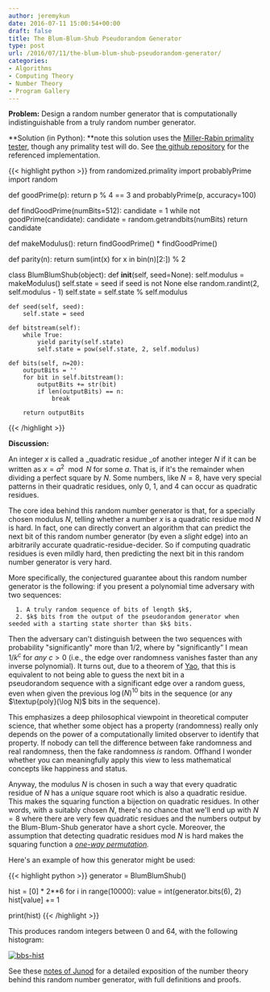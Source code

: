 ```yaml
---
author: jeremykun
date: 2016-07-11 15:00:54+00:00
draft: false
title: The Blum-Blum-Shub Pseudorandom Generator
type: post
url: /2016/07/11/the-blum-blum-shub-pseudorandom-generator/
categories:
- Algorithms
- Computing Theory
- Number Theory
- Program Gallery
---
```


**Problem:** Design a random number generator that is computationally indistinguishable from a truly random number generator.

**Solution (in Python): **note this solution uses the [Miller-Rabin primality tester](http://jeremykun.com/2013/06/16/miller-rabin-primality-test/), though any primality test will do. See [the github repository](https://github.com/j2kun/program-gallery) for the referenced implementation.

{{< highlight python >}}
from randomized.primality import probablyPrime
import random

def goodPrime(p):
    return p % 4 == 3 and probablyPrime(p, accuracy=100)

def findGoodPrime(numBits=512):
    candidate = 1
    while not goodPrime(candidate):
        candidate = random.getrandbits(numBits)
    return candidate

def makeModulus():
    return findGoodPrime() * findGoodPrime()

def parity(n):
    return sum(int(x) for x in bin(n)[2:]) % 2

class BlumBlumShub(object):
    def __init__(self, seed=None):
        self.modulus = makeModulus()
        self.state = seed if seed is not None else random.randint(2, self.modulus - 1)
        self.state = self.state % self.modulus

    def seed(self, seed):
        self.state = seed

    def bitstream(self):
        while True:
            yield parity(self.state)
            self.state = pow(self.state, 2, self.modulus)

    def bits(self, n=20):
        outputBits = ''
        for bit in self.bitstream():
            outputBits += str(bit)
            if len(outputBits) == n:
                break

        return outputBits
{{< /highlight >}}

**Discussion:**

An integer $x$ is called a _quadratic residue _of another integer $N$ if it can be written as $x = a^2 \mod N$ for some $a$. That is, if it's the remainder when dividing a perfect square by $N$. Some numbers, like $N=8$, have very special patterns in their quadratic residues, only 0, 1, and 4 can occur as quadratic residues.

The core idea behind this random number generator is that, for a specially chosen modulus $N$, telling whether a number $x$ is a quadratic residue mod $N$ is hard. In fact, one can directly convert an algorithm that can predict the next bit of this random number generator (by even a _slight_ edge) into an arbitrarily accurate quadratic-residue-decider. So if computing quadratic residues is even mildly hard, then predicting the next bit in this random number generator is very hard.

More specifically, the conjectured guarantee about this random number generator is the following: if you present a polynomial time adversary with two sequences:



 	  1. A truly random sequence of bits of length $k$,
 	  2. $k$ bits from the output of the pseudorandom generator when seeded with a starting state shorter than $k$ bits.

Then the adversary can't distinguish between the two sequences with probability "significantly" more than 1/2, where by "significantly" I mean $1/k^c$ for _any_ $c>0$ (i.e., the edge over randomness vanishes faster than any inverse polynomial). It turns out, due to a theorem of [Yao](http://dx.doi.org/10.1109/SFCS.1982.45), that this is equivalent to not being able to guess the next bit in a pseudorandom sequence with a significant edge over a random guess, even when given the previous $\log(N)^{10}$ bits in the sequence (or any $\textup{poly}(\log N)$ bits in the sequence).

This emphasizes a deep philosophical viewpoint in theoretical computer science, that whether some object has a property (randomness) really only depends on the power of a computationally limited observer to identify that property. If nobody can tell the difference between fake randomness and real randomness, then the fake randomness _is_ random. Offhand I wonder whether you can meaningfully apply this view to less mathematical concepts like happiness and status.

Anyway, the modulus $N$ is chosen in such a way that every quadratic residue of $N$ has a _unique_ square root which is also a quadratic residue. This makes the squaring function a bijection on quadratic residues. In other words, with a suitably chosen $N$, there's no chance that we'll end up with $N=8$ where there are very few quadratic residues and the numbers output by the Blum-Blum-Shub generator have a short cycle. Moreover, the assumption that detecting quadratic residues mod $N$ is hard makes the squaring function a _[one-way permutation](https://en.wikipedia.org/wiki/One-way_function#The_Rabin_function_.28modular_squaring.29)._

Here's an example of how this generator might be used:

{{< highlight python >}}
generator = BlumBlumShub()

hist = [0] * 2**6
for i in range(10000):
    value = int(generator.bits(6), 2)
    hist[value] += 1

print(hist)
{{< /highlight >}}

This produces random integers between 0 and 64, with the following histogram:

[![bbs-hist](https://jeremykun.files.wordpress.com/2016/07/screen-shot-2016-07-09-at-8-57-28-pm.png?w=618)
](http://jeremykun.com/?attachment_id=8517#main)

See these [notes of Junod](http://www.cs.miami.edu/home/burt/learning/Csc609.062/docs/bbs.pdf) for a detailed exposition of the number theory behind this random number generator, with full definitions and proofs.
